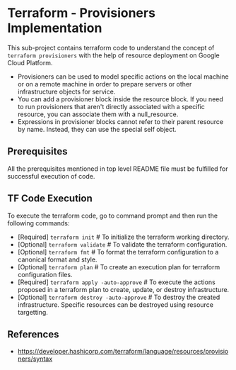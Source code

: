 # Terraform - Provisioners Implementation
This sub-project contains terraform code to understand the concept of `terraform provisioners` with the help of resource deployment on Google Cloud Platform.

- Provisioners can be used to model specific actions on the local machine or on a remote machine in order to prepare servers or other infrastructure objects for service.
- You can add a provisioner block inside the resource block. If you need to run provisioners that aren't directly associated with a specific resource, you can associate them with a null_resource.
- Expressions in provisioner blocks cannot refer to their parent resource by name. Instead, they can use the special self object.

## Prerequisites
All the prerequisites mentioned in top level README file must be fulfilled for successful execution of code.

## TF Code Execution
To execute the terraform code, go to command prompt and then run the following commands:

-   [Required] `terraform init` # To initialize the terraform working directory.
-   [Optional] `terraform validate` # To validate the terraform configuration.
-   [Optional] `terraform fmt` # To format the terraform configuration to a canonical format and style.
-   [Optional] `terraform plan` # To create an execution plan for terraform configuration files.
-   [Required] `terraform apply -auto-approve` # To execute the actions proposed in a terraform plan to create, update, or destroy infrastructure.
-   [Optional] `terraform destroy -auto-approve` # To destroy the created infrastructure. Specific resources can be destroyed using resource targetting.

## References
- https://developer.hashicorp.com/terraform/language/resources/provisioners/syntax